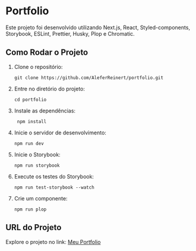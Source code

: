 # Portfolio

Este projeto foi desenvolvido utilizando Next.js, React, Styled-components, Storybook, ESLint, Prettier, Husky, Plop e Chromatic.

## Como Rodar o Projeto

1. Clone o repositório:
   ```
   git clone https://github.com/AleferReinert/portfolio.git
   ```
2. Entre no diretório do projeto:
   ```
   cd portfolio
   ```
3. Instale as dependências:
   ```
    npm install
   ```
4. Inicie o servidor de desenvolvimento:

   ```
   npm run dev
   ```

5. Inicie o Storybook:

   ```
   npm run storybook
   ```

6. Execute os testes do Storybook:

   ```
   npm run test-storybook --watch
   ```

7. Crie um componente:

   ```
   npm run plop
   ```

## URL do Projeto

Explore o projeto no link: [Meu Portfolio](https://aleferreinert.netlify.app)

